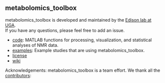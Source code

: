 ## metabolomics_toolbox

metabolomics_toolbox is developed and maintained by the [Edison lab at UGA](https://edisonomics.org/).  
If you have any questions, please feel free to add an issue.


 * [code](https://github.com/edisonomics/metabolomics_toolbox/tree/master/code): MATLAB functions for processing, visualization, and statistical analyses of NMR data.
 * [examples](https://github.com/edisonomics/metabolomics_toolbox/tree/master/examples): Example studies that are using metabolomics_toolbox.    
 * [license](https://github.com/edisonomics/metabolomics_toolbox/tree/master/license)    
 * [wiki](https://github.com/artedison/Edison_Lab_Shared_Metabolomics_UGA/wiki)

Acknowledgements: metabolomics_toolbox is a team effort. We thank all the [contributors](https://github.com/edisonomics/metabolomics_toolbox/blob/master/acknowledgements.md):
